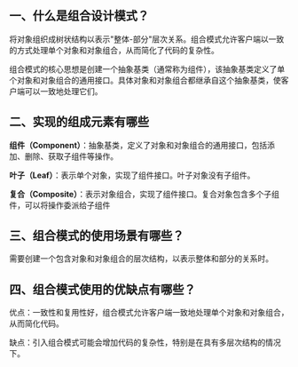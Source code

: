 ## 一、什么是组合设计模式？

将对象组织成树状结构以表示"整体-部分"层次关系。组合模式允许客户端以一致的方式处理单个对象和对象组合，从而简化了代码的复杂性。

组合模式的核心思想是创建一个抽象基类（通常称为组件），该抽象基类定义了单个对象和对象组合的通用接口。具体对象和对象组合都继承自这个抽象基类，使客户端可以一致地处理它们。

## 二、实现的组成元素有哪些

**组件（Component）**：抽象基类，定义了对象和对象组合的通用接口，包括添加、删除、获取子组件等操作。

**叶子（Leaf）**：表示单个对象，实现了组件接口。叶子对象没有子组件。

**复合（Composite）**：表示对象组合，实现了组件接口。复合对象包含多个子组件，可以将操作委派给子组件

## 三、组合模式的使用场景有哪些？

需要创建一个包含对象和对象组合的层次结构，以表示整体和部分的关系时。

## 四、组合模式使用的优缺点有哪些？

优点：一致性和复用性好，组合模式允许客户端一致地处理单个对象和对象组合，从而简化代码。

缺点：引入组合模式可能会增加代码的复杂性，特别是在具有多层次结构的情况下。